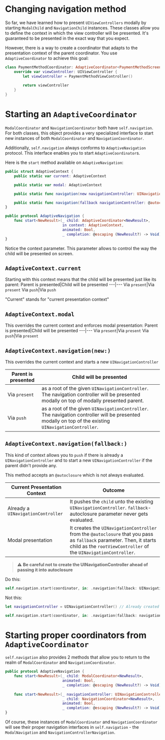 # Changing navigation method

So far, we have learned how to present `UIViewControllers` modally by starting `ModalChild` and `NavigationChild` instances.  These classes allow you to define the context in which the view controller will be presented. It's guaranteed to be presented in the exact way that you expect.

However, there is a way to create a coordinator that adapts to the presentation context of the parent coordinator. You use `AdaptiveCoordinator` to achieve this goal:

```swift
class PaymentMethodCoordinator: AdaptiveCoordinator<PaymentMethodScreenResult> {
    override var viewController: UIViewController {
        let viewController = PaymentMethodViewController()
        
        return viewController
    }
}
```

# Starting an `AdaptiveCoordinator`

`ModalCoordinator` and `NavigationCoordinator` both have `self.navigation`. For both classes, this object provides a very specialized interface to start new instances of both `ModalCoordinator` and `NavigationCoordinator`.

Additionally, `self.navigation` always conforms to `AdaptiveNavigation` protocol. This interface enables you to start `AdaptiveCoordinator`s.

Here is the `start` method available on `AdaptiveNavigation`:

```swift
public struct AdaptiveContext {
    public static var current: AdaptiveContext

    public static var modal: AdaptiveContext

    public static func navigation(new navigationController: UINavigationController) -> AdaptiveContext

    public static func navigation(fallback navigationController: @autoclosure @escaping () -> UINavigationController) -> AdaptiveContext
}

public protocol AdaptiveNavigation {
    func start<NewResult>(_ child: AdaptiveCoordinator<NewResult>,
                          in context: AdaptiveContext,
                          animated: Bool,
                          _ completion: @escaping (NewResult?) -> Void)
}
```

Notice the context parameter. This parameter allows to control the way the child will be presented on screen.

## `AdaptiveContext.current`

Starting with this context means that the child will be presented just like its parent:
Parent is presented|Child will be presented
---|---
Via `present`|Via `present`
Via `push`|Via `push`

"Current" stands for "current presentation context"

## `AdaptiveContext.modal`

This overrides the current context and enforces modal presentation:
Parent is presented|Child will be presented
---|---
Via `present`|Via `present`
Via `push`|Via `present`

## `AdaptiveContext.navigation(new:)`

This overrides the current context and starts a new `UINavigationController`

Parent is presented|Child will be presented
---|---
Via `present`|as a root of the given `UINavigationController`. The navigation controller will be presented modally on top of modally presented parent.
Via `push`|as a root of the given `UINavigationController`. The navigation controller will be presented modally on top of the existing `UINavigationController`.

## `AdaptiveContext.navigation(fallback:)`

This kind of context allows you to `push` if there is already a `UINavigationController` and to start a new `UINavigationController` if the parent didn't provide any.

This method accepts an `@autoclosure` which is not always evaluated.

Current Presentation Context|Outcome
---|---
Already a `UINavigationController`|It pushes the `child` unto the existing `UINavigationController`. `fallback`-autoclosure parameter never gets evaluated.
Modal presentation|It creates the `UINavigationController` from the `@autoclosure` that you pass as `fallback` parameter. Then, it starts child as the `rootViewController` of the `UINavigationController`.

> ⚠️ **Be careful not to create the UINavigationController ahead of passing it into autoclosure**

Do this:
```swift
self.navigation.start(coordinator, in: .navigation(fallback: UINavigationController()), animated: true) { _ in }
```

Not this:
```swift
let navigationController = UINavigationController() // Already created

self.navigation.start(coordinator, in: .navigation(fallback: navigationController), animated: true) { _ in }
```

# Starting proper coordinators from `AdaptiveCoordinator`

`self.navigation` also provides 2 methods that allow you to return to the realm of `ModalCoordinator` and `NavigationCoordinator`.

```swift
public protocol AdaptiveNavigation {
    func start<NewResult>(_ child: ModalCoordinator<NewResult>,
                          animated: Bool,
                          _ completion: @escaping (NewResult?) -> Void)
    
    func start<NewResult>(_ navigationController: UINavigationController,
                          _ child: NavigationCoordinator<NewResult>,
                          animated: Bool,
                          _ completion: @escaping (NewResult?) -> Void)
}
```

Of course, these instances of `ModalCoordinator` and `NavigationCoordinator` will see their proper navigation interfaces in `self.navigation` - the `ModalNavigation` and `NavigationControllerNavigation`.
